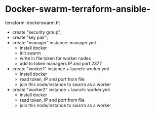 # Docker-swarm-terraform-ansible-

terraform: dockerswarm.tf:
- create "security group";
- create "key pair";
- create "manager" instance: 
  manager.yml
  - install docker
  - init swarm
  - write in file token for worker nodes
  - add to token managers IP and port 2377
- create "worker1" instance + launch:
  worker.yml
  - install docker
  - read token, IP and port from file 
  - join this node/instance to swarm as a worker
- create "worker2" instance + launch:
  worker.yml
  - install docker
  - read token, IP and port from file 
  - join this node/instance to swarm as a worker
